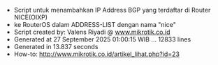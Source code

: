 - Script untuk menambahkan IP Address BGP yang terdaftar di Router NICE(OIXP)
- ke RouterOS dalam ADDRESS-LIST dengan nama "nice"
- Script created by: Valens Riyadi @ www.mikrotik.co.id
- Generated at 27 September 2025 01:00:15 WIB ... 12833 lines
- Generated in 13.837 seconds
- How-to: http://www.mikrotik.co.id/artikel_lihat.php?id=23
